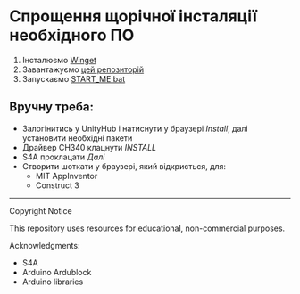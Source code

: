 # Спрощення щорічної інсталяції необхідного ПО

1. Інсталюємо [Winget](https://apps.microsoft.com/detail/9nblggh4nns1?hl=uk-ua&gl=UA)
2. Завантажуємо [цей репозиторій](https://github.com/robocode-pb/fastInstall/archive/refs/heads/main.zip)
2. Запускаємо [START_ME.bat](START_ME.bat)


## Вручну треба:
- Залогінитись у UnityHub і натиснути у браузері *Install*, далі установити необхідні пакети
- Драйвер CH340 клацнути *INSTALL*
- S4A проклацати *Далі*
- Створити шоткати у браузері, який відкриється, для:
    - MIT AppInventor
    - Construct 3




---

Copyright Notice

This repository uses resources for educational, non-commercial purposes.

Acknowledgments:
- S4A
- Arduino Ardublock
- Arduino libraries
